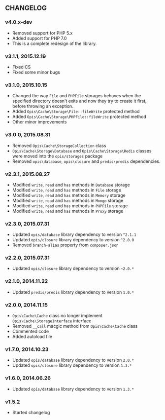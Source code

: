 CHANGELOG
-----------
### v4.0.x-dev

* Removed support for PHP 5.x
* Added support for PHP 7.0
* This is a complete redesign of the library.

### v3.1.1, 2015.12.19

* Fixed CS
* Fixed some minor bugs

### v3.1.0, 2015.10.15

* Changed the way `File` and `PHPFile` storages behaves when the specified directory doesn't exits and now
they try to create it first, before throwing an exception.
* Added `Opis\Cache\Storage\File::fileWrite` protected method
* Added `Opis\Cache\Storage\PHPFile::fileWrite` protected method
* Other minor improvements

### v3.0.0, 2015.08.31

* Removed `Opis\Cache\StorageCollection` class
* `Opis\Cache\Storage\Database` and `Opis\Cache\Storage\Redis` classes were moved into the
`opis/storages` package
* Removed `opis\database`, `opis\closure` and `predis\predis` dependencies.

### v2.3.1, 2015.08.27

* Modified `write`, `read` and `has` methods in `Database` storage
* Modified `write`, `read` and `has` methods in `File` storage
* Modified `write`, `read` and `has` methods in `Memory` storage
* Modified `write`, `read` and `has` methods in `Mongo` storage
* Modified `write`, `read` and `has` methods in `PHPFile` storage
* Modified `write`, `read` and `has` methods in `Proxy` storage

### v2.3.0, 2015.07.31

* Updated `opis/database` library dependency to version `^2.1.1`
* Updated `opis/closure` library dependency to version `^2.0.0`
* Removed `branch-alias` property from `composer.json`

### v2.2.0, 2015.07.31

* Updated `opis/closure` library dependency to version `~2.0.*`

### v2.1.0, 2014.11.22

* Updated `predis/predis` library dependency to version `1.0.*`

### v2.0.0, 2014.11.15

* `Opis\Cache\Cache` class no longer implement `Opis\Cache\StorageInterface` interface
* Removed `__call` macgic method from `Opis\Cache\Cache` class
* Commented code
* Added autoload file

### v1.7.0, 2014.10.23

* Updated `opis/database` library dependency to version `2.0.*`
* Updated `opis/closure` library dependency to version `1.3.*`

### v1.6.0, 2014.06.26

* Updated `opis/database` library dependency to version `1.3.*`

### v1.5.2

* Started changelog
